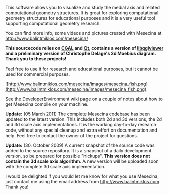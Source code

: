 This software allows you to visualize and study the medial axis and related computational geometry structures. It is great for exploring computational geometry structures for educational purposes and it is a very useful tool supporting computational geometry research.

You can find more info, some videos and pictures created with Mesecina at http://www.balintmiklos.com/mesecina/

**This sourcecode relies on [CGAL](http://www.cgal.org) and [Qt](http://qt.nokia.com/products/), contains a version of [libqglviewer](http://www.libqglviewer.com/) and a preliminary version of Christophe Delage's 2d Moebius diagram. Thank you to these projects!**

Feel free to use it for research and educational purposes, but it cannot be used for commercial purposes.


![http://www.balintmiklos.com/mesecina/images/mesecina_fish.png](http://www.balintmiklos.com/mesecina/images/mesecina_fish.png)


See the DeveloperEnvironment wiki page on a couple of notes about how to get Mesecina compile on your machine.

**Update:** (05 March 2011) The complete Mesecina codebase has been updated to the latest version. This includes both 2d and 3d versions, the 2d and 3d scale axis implementations. It is the working day-to-day research code, without any special cleanup and extra effort on documentation and help. Feel free to contact the owner of the project for questions.

**Update:** (30. October 2009) A current snapshot of the source code was added to the source repository. It is a snapshot of a daily development version, so be prepared for possible "hickups". **This version does not contain the 3d scale axis algorithm**. A new version will be uploaded soon with the complete 3d scale axis implementation.



I would be delighted if you would let me know for what you use Mesecina, just contact me using the email address from http://www.balintmiklos.com Thank you!